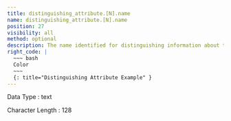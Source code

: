 ```yaml
---
title: distinguishing_attribute.[N].name
name: distinguishing_attribute.[N].name
position: 27
visibility: all
method: optional
description: The name identified for distinguishing information about the item that describes its features associated with the corresponding value and type.
right_code: |
  ~~~ bash
  Color
  ~~~
  {: title="Distinguishing Attribute Example" }
---
```


Data Type
: text

Character Length
: 128

